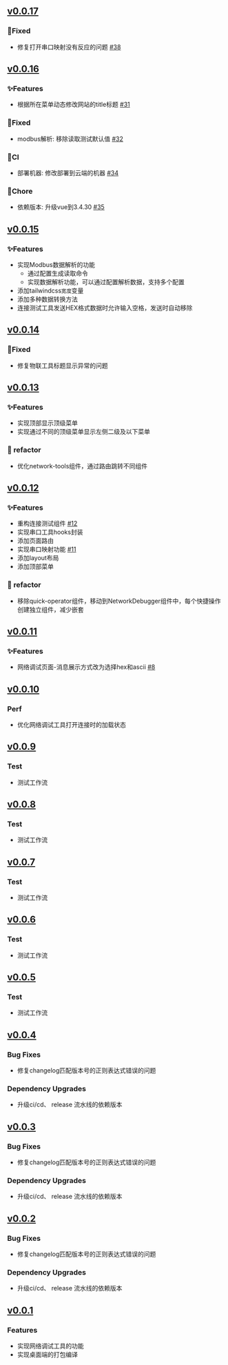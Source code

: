 
## [v0.0.17](https://github.com/linzili/iot-hzwl-web/compare/v0.0.16...v0.0.17)

### 🐞Fixed
- 修复打开串口映射没有反应的问题  [#38](https://github.com/linzili/iot-hzwl-web/issues/38)


## [v0.0.16](https://github.com/linzili/iot-hzwl-web/compare/v0.0.15...v0.0.16)

### ✨Features
- 根据所在菜单动态修改网站的title标题  [#31](https://github.com/linzili/iot-hzwl-web/pull/31)
### 🐞Fixed
- modbus解析: 移除读取测试默认值  [#32](https://github.com/linzili/iot-hzwl-web/pull/32)

### 🐎CI
- 部署机器: 修改部署到云端的机器 [#34](https://github.com/linzili/iot-hzwl-web/pull/34)

### 🐳Chore
- 依赖版本: 升级vue到3.4.30 [#35](https://github.com/linzili/iot-hzwl-web/pull/35)
## [v0.0.15](https://github.com/linzili/iot-hzwl-web/compare/v0.0.14...v0.0.15)

### ✨Features

- 实现Modbus数据解析的功能
  - 通过配置生成读取命令
  - 实现数据解析功能，可以通过配置解析数据，支持多个配置
- 添加tailwindcss`宽度`变量
- 添加多种数据转换方法
- 连接测试工具发送HEX格式数据时允许输入空格，发送时自动移除

## [v0.0.14](https://github.com/linzili/iot-hzwl-web/compare/v0.0.13...v0.0.14)

### 🐞Fixed

- 修复物联工具标题显示异常的问题

## [v0.0.13](https://github.com/linzili/iot-hzwl-web/compare/v0.0.12...v0.0.13)

### ✨Features

- 实现顶部显示顶级菜单
- 实现通过不同的顶级菜单显示左侧二级及以下菜单

### 🦄 refactor

- 优化network-tools组件，通过路由跳转不同组件

## [v0.0.12](https://github.com/linzili/iot-hzwl-web/compare/v0.0.11...v0.0.12)

### ✨Features

- 重构连接测试组件 [#12](https://github.com/linzili/iot-hzwl-web/issues/12)
- 实现串口工具hooks封装
- 添加页面路由
- 实现串口映射功能 [#11](https://github.com/linzili/iot-hzwl-web/issues/11)
- 添加layout布局
- 添加顶部菜单

### 🦄 refactor

- 移除quick-operator组件，移动到NetworkDebugger组件中，每个快捷操作创建独立组件，减少嵌套

## [v0.0.11](https://github.com/linzili/iot-hzwl-web/compare/v0.0.10...v0.0.11)

### ✨Features

- 网络调试页面-消息展示方式改为选择hex和ascii [#8](https://github.com/linzili/iot-hzwl-web/issues/8)

## [v0.0.10](https://github.com/linzili/iot-hzwl-web/compare/v0.0.9...v0.0.10)

### Perf

- 优化网络调试工具打开连接时的加载状态

## [v0.0.9](https://github.com/linzili/iot-hzwl-web/compare/v0.0.8...v0.0.9)

### Test

- 测试工作流

## [v0.0.8](https://github.com/linzili/iot-hzwl-web/compare/v0.0.7...v0.0.8)

### Test

- 测试工作流

## [v0.0.7](https://github.com/linzili/iot-hzwl-web/compare/v0.0.6...v0.0.7)

### Test

- 测试工作流

## [v0.0.6](https://github.com/linzili/iot-hzwl-web/compare/v0.0.6...v0.0.5)

### Test

- 测试工作流

## [v0.0.5](https://github.com/linzili/iot-hzwl-web/compare/v0.0.5...v0.0.4)

### Test

- 测试工作流

## [v0.0.4](https://github.com/linzili/iot-hzwl-web/compare/v0.0.4...v0.0.3)

### Bug Fixes

- 修复changelog匹配版本号的正则表达式错误的问题

### Dependency Upgrades

- 升级ci/cd、 release 流水线的依赖版本

## [v0.0.3](https://github.com/linzili/iot-hzwl-web/compare/v0.0.3...v0.0.2)

### Bug Fixes

- 修复changelog匹配版本号的正则表达式错误的问题

### Dependency Upgrades

- 升级ci/cd、 release 流水线的依赖版本

## [v0.0.2](https://github.com/linzili/iot-hzwl-web/releases/tag/v0.0.1)

### Bug Fixes

- 修复changelog匹配版本号的正则表达式错误的问题

### Dependency Upgrades

- 升级ci/cd、 release 流水线的依赖版本

## [v0.0.1](https://github.com/linzili/iot-hzwl-web/releases/tag/v0.0.1)

### Features

- 实现网络调试工具的功能
- 实现桌面端的打包编译
